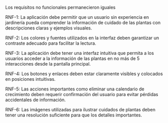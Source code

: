 Los requisitos no funcionales permanecieron iguales

RNF-1: La aplicación debe permitir que un usuario sin experiencia en jardinería pueda comprender la información de cuidado de las plantas con descripciones claras y ejemplos visuales.

RNF-2: Los colores y fuentes utilizados en la interfaz deben garantizar un contraste adecuado para facilitar la lectura.

RNF-3: La aplicación debe tener una interfaz intuitiva que permita a los usuarios acceder a la información de las plantas en no más de 5 interacciones desde la pantalla principal.

RNF-4: Los botones y enlaces deben estar claramente visibles y colocados en posiciones intuitivas.

RNF-5: Las acciones importantes como eliminar una calendario de crecimiento deben requerir confirmación del usuario para evitar pérdidas accidentales de información.

RNF-6: Las imágenes utilizadas para ilustrar cuidados de plantas deben tener una resolución suficiente para que los detalles importantes.
